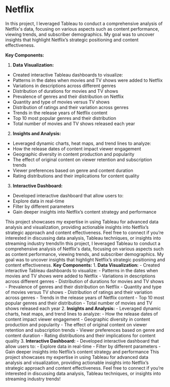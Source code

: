 # Netflix
In this project, I leveraged Tableau to conduct a comprehensive analysis of Netflix's data, focusing on various aspects such as content performance, viewing trends, and subscriber demographics. My goal was to uncover insights that highlight Netflix’s strategic positioning and content effectiveness.

**Key Components:**

1. **Data Visualization:**
 - Created interactive Tableau dashboards to visualize:
 - Patterns in the dates when movies and TV shows were added to Netflix
 - Variations in descriptions across different genres
 - Distribution of durations for movies and TV shows
 - Prevalence of genres and their distribution on Netflix
 - Quantity and type of movies versus TV shows
 - Distribution of ratings and their variation across genres
 - Trends in the release years of Netflix content
 - Top 10 most popular genres and their distribution
 - Total number of movies and TV shows released each year

2. **Insights and Analysis:**
 - Leveraged dynamic charts, heat maps, and trend lines to analyze:
 - How the release dates of content impact viewer engagement
 - Geographic diversity in content production and popularity
 - The effect of original content on viewer retention and subscription trends
 - Viewer preferences based on genre and content duration
 - Rating distributions and their implications for content quality

3. **Interactive Dashboard:**
 - Developed interactive dashboard that allow users to:
 - Explore data in real-time
 - Filter by different parameters
 - Gain deeper insights into Netflix’s content strategy and performance

This project showcases my expertise in using Tableau for advanced data analysis and visualization, providing actionable insights into Netflix’s strategic approach and content effectiveness. Feel free to connect if you’re interested in discussing data analysis, Tableau techniques, or insights into streaming industry trends!In this project, I leveraged Tableau to conduct a comprehensive analysis of Netflix's data, focusing on various aspects such as content performance, viewing trends, and subscriber demographics. My goal was to uncover insights that highlight Netflix’s strategic positioning and content effectiveness. **Key Components:** 1. **Data Visualization:** - Created interactive Tableau dashboards to visualize: - Patterns in the dates when movies and TV shows were added to Netflix - Variations in descriptions across different genres - Distribution of durations for movies and TV shows - Prevalence of genres and their distribution on Netflix - Quantity and type of movies versus TV shows - Distribution of ratings and their variation across genres - Trends in the release years of Netflix content - Top 10 most popular genres and their distribution - Total number of movies and TV shows released each year 2. **Insights and Analysis:** - Leveraged dynamic charts, heat maps, and trend lines to analyze: - How the release dates of content impact viewer engagement - Geographic diversity in content production and popularity - The effect of original content on viewer retention and subscription trends - Viewer preferences based on genre and content duration - Rating distributions and their implications for content quality 3. **Interactive Dashboard:** - Developed interactive dashboard that allow users to: - Explore data in real-time - Filter by different parameters - Gain deeper insights into Netflix’s content strategy and performance This project showcases my expertise in using Tableau for advanced data analysis and visualization, providing actionable insights into Netflix’s strategic approach and content effectiveness. Feel free to connect if you’re interested in discussing data analysis, Tableau techniques, or insights into streaming industry trends!
